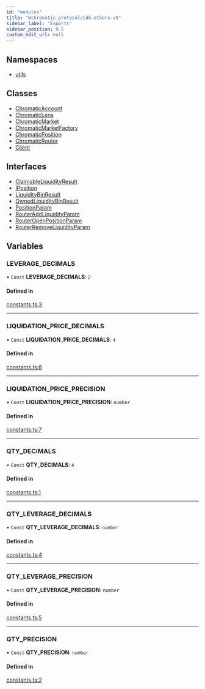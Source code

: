 ```yaml
---
id: "modules"
title: "@chromatic-protocol/sdk-ethers-v5"
sidebar_label: "Exports"
sidebar_position: 0.5
custom_edit_url: null
---
```


## Namespaces

- [utils](namespaces/utils.md)

## Classes

- [ChromaticAccount](classes/ChromaticAccount.md)
- [ChromaticLens](classes/ChromaticLens.md)
- [ChromaticMarket](classes/ChromaticMarket.md)
- [ChromaticMarketFactory](classes/ChromaticMarketFactory.md)
- [ChromaticPosition](classes/ChromaticPosition.md)
- [ChromaticRouter](classes/ChromaticRouter.md)
- [Client](classes/Client.md)

## Interfaces

- [ClaimableLiquidityResult](interfaces/ClaimableLiquidityResult.md)
- [IPosition](interfaces/IPosition.md)
- [LiquidityBinResult](interfaces/LiquidityBinResult.md)
- [OwnedLiquidityBinResult](interfaces/OwnedLiquidityBinResult.md)
- [PositionParam](interfaces/PositionParam.md)
- [RouterAddLiquidityParam](interfaces/RouterAddLiquidityParam.md)
- [RouterOpenPositionParam](interfaces/RouterOpenPositionParam.md)
- [RouterRemoveLiquidityParam](interfaces/RouterRemoveLiquidityParam.md)

## Variables

### LEVERAGE\_DECIMALS

• `Const` **LEVERAGE\_DECIMALS**: ``2``

#### Defined in

[constants.ts:3](https://github.com/chromatic-protocol/sdk/blob/fa9e3ad/packages/sdk-ethers-v5/src/constants.ts#L3)

___

### LIQUIDATION\_PRICE\_DECIMALS

• `Const` **LIQUIDATION\_PRICE\_DECIMALS**: ``4``

#### Defined in

[constants.ts:6](https://github.com/chromatic-protocol/sdk/blob/fa9e3ad/packages/sdk-ethers-v5/src/constants.ts#L6)

___

### LIQUIDATION\_PRICE\_PRECISION

• `Const` **LIQUIDATION\_PRICE\_PRECISION**: `number`

#### Defined in

[constants.ts:7](https://github.com/chromatic-protocol/sdk/blob/fa9e3ad/packages/sdk-ethers-v5/src/constants.ts#L7)

___

### QTY\_DECIMALS

• `Const` **QTY\_DECIMALS**: ``4``

#### Defined in

[constants.ts:1](https://github.com/chromatic-protocol/sdk/blob/fa9e3ad/packages/sdk-ethers-v5/src/constants.ts#L1)

___

### QTY\_LEVERAGE\_DECIMALS

• `Const` **QTY\_LEVERAGE\_DECIMALS**: `number`

#### Defined in

[constants.ts:4](https://github.com/chromatic-protocol/sdk/blob/fa9e3ad/packages/sdk-ethers-v5/src/constants.ts#L4)

___

### QTY\_LEVERAGE\_PRECISION

• `Const` **QTY\_LEVERAGE\_PRECISION**: `number`

#### Defined in

[constants.ts:5](https://github.com/chromatic-protocol/sdk/blob/fa9e3ad/packages/sdk-ethers-v5/src/constants.ts#L5)

___

### QTY\_PRECISION

• `Const` **QTY\_PRECISION**: `number`

#### Defined in

[constants.ts:2](https://github.com/chromatic-protocol/sdk/blob/fa9e3ad/packages/sdk-ethers-v5/src/constants.ts#L2)
